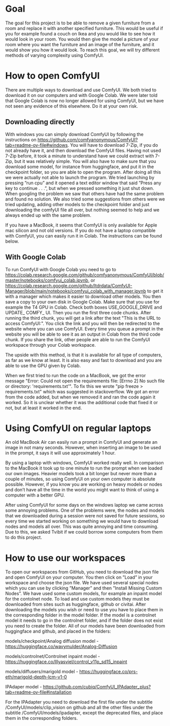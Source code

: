 # Goal

The goal for this project is to be able to remove a given furniture from a room and replace it with another specified furniture. This would be useful if you for example found a couch on Ikea and you would like to see how it would look in your room. You would then give the model a picture of your room where you want the furniture and an image of the furniture, and it would show you how it would look. To reach this goal, we will try different methods of varying complexity using ComfyUI.


# How to open ComfyUI
There are multiple ways to download and use ComfyUI. We both tried to download it on our computers and with Google Colab. We were later told that Google Colab is now no longer allowed for using ComfyUI, but we have not seen any evidence of this elsewhere. Do it at your own risk.

## Downloading directly
With windows you can simply download ComfyUI by following the instructions on https://github.com/comfyanonymous/ComfyUI?tab=readme-ov-file#windows. You will have to download 7-Zip, if you do
not already have it, and then download the ComfyUI files. Having not used 7-Zip before, it took a minute
to understand have we could extract with 7-Zip, but it was relatively simple. You will also have to make
sure that you download some model, for instance from huggingface, and put it in the checkpoint folder, so
you are able to open the program. After doing all this we were actually not able to launch the program.
We tried launching by pressing ”run cpu” and it opened a text editor window that said ”Press any key
to continue . . .”, but when we pressed something it just shut down. When googling the problem we
saw that others have had the same problem and found no solution. We also tried some suggestions from
others were we tried updating, adding other models to the checkpoint folder and just downloading the
comfyUI file all over, but nothing seemed to help and we always ended up with the same problem.

If you have a MacBook, it seems that ComfyUI is only available for Apple mac silicon and not old
versions. If you do not have a laptop compatible with ComfyUI, you can easily run it in Colab. The
instructions can be found below.

## With Google Colab
To run ComfyUI with Google Colab you need to go to https://colab.research.google.com/github/comfyanonymous/ComfyUI/blob/master/notebooks/comfyui_colab.ipynb, or https://colab.research.google.com/github/ltdrdata/ComfyUI-Manager/blob/main/notebooks/comfyui_colab_with_manager.ipynb to get it with a manager which makes it easier to download other models. You then save a copy to your own disk in Google Colab. Make sure that you use for example the T4 GPU in Colab. Check both boxes USE\_GOOGLE\_DRIVE and UPDATE\_ COMFY\_ UI. Then you run the first three code chunks. After running the third chunk, you will get a link after the text "This is the URL to access ComfyUI:". You click the link and you will then be redirected to the website where you can use ComfyUI. Every time you queue a prompt in the website you will be able to see it as an output in Colab from the third code chunk. If you share the link, other people are able to run the ComfyUI workspace through your Colab workspace.


The upside with this method, is that it is available for all type of computers, as far as we know at least. It is also easy and fast to download and you are able to use the GPU given by Colab.

When we first tried to run the code on a MacBook, we got the error message "Error: Could not open the requirements file: [Errno 2] No such file or directory: 'requirements.txt'". To fix this we wrote "pip freeze $>$ requirements.txt" which was suggested in stackoverflow. We got an error from the code added, but when we removed it and ran the code again it worked. So it is unclear whether it was the additional code that fixed it or not, but at least it worked in the end.

# Using ComfyUI on regular laptops
An old MacBook Air can easily run a prompt in ComfyUI and generate an image in not many seconds.
However, when inserting an image to be used in the prompt, it says it will use approximately 1 hour.

By using a laptop with windows, ComfyUI worked really well. In comparison to the MacBook it took
up to one minute to run the prompt when we loaded our own images. Heavier models took a bit longer
but never more than a couple of minutes, so using ComfyUI on your own computer is absolute possible.
However, if you know you are working on heavy models or nodes and don’t have all the time in the world
you might want to think of using a computer with a better GPU.

After using ComfyUI for some days on the windows laptop we came across some annoying problems.
One of the problems were, the nodes and models that we downloaded during a session were not saved for
future sessions, so every time we started working on something we would have to download nodes and
models all over. This was quite annoying and time consuming. Due to this, we asked Tvibit if we could
borrow some computers from them to do this project.

# How to use our workspaces
To open our workspaces from GitHub, you need to download the json file and open ComfyUI on your
computer. You then click on ”Load” in your workspace and choose the json file. We have used several
special nodes which you can use by clicking ”Manager” and then ”Install Missing Custom Nodes”. We have
used some custom models, for example an inpaint model for the contolnet node. To load and use custom
models they must be downloaded from sites such as huggingface, github or civitai. After downloading the
models you wish or need to use you have to place them in the corresponding folder in the model folder.
If the model is a controlnet model it needs to go in the controlnet folder, and if the folder does not exist
you need to create the folder. All of our models have been downloaded from huggingface and github, and
placed in the folders:

models/checkpoint/Analog diffusion model - https://huggingface.co/wavymulder/Analog-Diffusion

models/controlnet/Controlnet inpaint model - https://huggingface.co/lllyasviel/control_v11p_sd15_inpaint

models/diffusers/marigold model - https://huggingface.co/prs-eth/marigold-depth-lcm-v1-0

IPAdaper model - https://github.com/cubiq/ComfyUI_IPAdapter_plus?tab=readme-ov-file#installation

For the IPAdapter you need to download the first file under the subtitle /ComfyUI/models/clip_vision on github and all the other files under the subtitle /ComfyUI/models/ipadapter, except the deprecated files, and place them in the corresponding folders.

